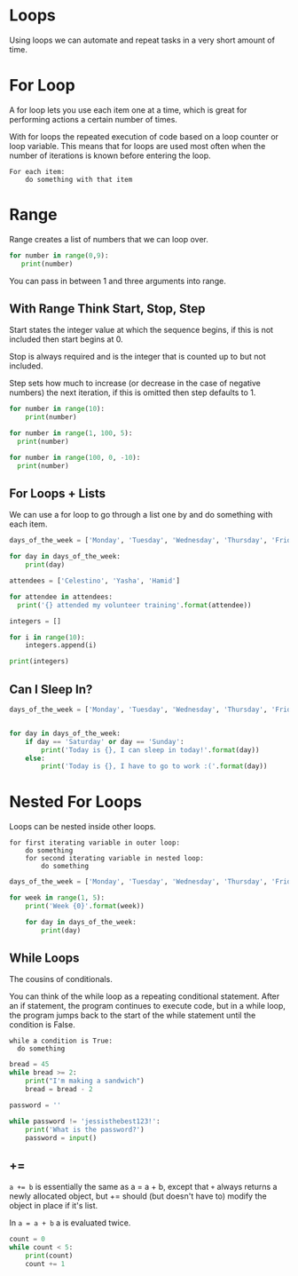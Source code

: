 # Loops
Using loops we can automate and repeat tasks in a very short amount of time.

# For Loop
A for loop lets you use each item one at a time, which is great for performing actions a certain number of times.

With for loops the repeated execution of code based on a loop counter or loop variable. This means that for loops are used most often when the number of iterations is known before entering the loop.

```
For each item:
	do something with that item
```

# Range
Range creates a list of numbers that we can loop over.

```python
for number in range(0,9):
   print(number)
```

You can pass in between 1 and three arguments into range.

## With Range Think Start, Stop, Step
Start states the integer value at which the sequence begins, if this is not included then start begins at 0.

Stop is always required and is the integer that is counted up to but not included.

Step sets how much to increase (or decrease in the case of negative numbers) the next iteration, if this is omitted then step defaults to 1.

```python
for number in range(10):
	print(number)
```

```python
for number in range(1, 100, 5):
  print(number)
```

```python
for number in range(100, 0, -10):
  print(number)
```

## For Loops + Lists  

We can use a for loop to go through a list one by and do something with each item.

```python
days_of_the_week = ['Monday', 'Tuesday', 'Wednesday', 'Thursday', 'Friday', 'Saturday', 'Sunday']

for day in days_of_the_week:
    print(day)
```

```python
attendees = ['Celestino', 'Yasha', 'Hamid']

for attendee in attendees:
  print('{} attended my volunteer training'.format(attendee))
```

```python
integers = []

for i in range(10):
    integers.append(i)

print(integers)
```

## Can I Sleep In?

```python
days_of_the_week = ['Monday', 'Tuesday', 'Wednesday', 'Thursday', 'Friday', 'Saturday', 'Sunday']


for day in days_of_the_week:
    if day == 'Saturday' or day == 'Sunday':
        print('Today is {}, I can sleep in today!'.format(day))
    else:
        print('Today is {}, I have to go to work :('.format(day))
```

# Nested For Loops
Loops can be nested inside other loops.

```
for first iterating variable in outer loop:
    do something
    for second iterating variable in nested loop:   
        do something
```

```python
days_of_the_week = ['Monday', 'Tuesday', 'Wednesday', 'Thursday', 'Friday', 'Saturday', 'Sunday']

for week in range(1, 5):
    print('Week {0}'.format(week))

    for day in days_of_the_week:
        print(day)
```

## While Loops
The cousins of conditionals.

You can think of the while loop as a repeating conditional statement. After an if statement, the program continues to execute code, but in a while loop, the program jumps back to the start of the while statement until the condition is False.

```
while a condition is True:
  do something
```

```python
bread = 45
while bread >= 2:
    print("I'm making a sandwich")
    bread = bread - 2
```

```python
password = ''

while password != 'jessisthebest123!':
    print('What is the password?')
    password = input()
```

## +=
`a += b` is essentially the same as a = a + b, except that `+` always returns a newly allocated object, but += should (but doesn't have to) modify the object in place if it's list.

In `a = a + b`  a is evaluated twice.

```python
count = 0
while count < 5:
    print(count)
    count += 1
```
